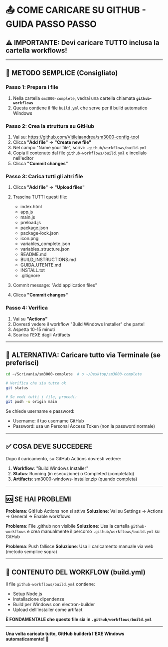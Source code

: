 # 📤 COME CARICARE SU GITHUB - GUIDA PASSO PASSO

## ⚠️ IMPORTANTE: Devi caricare TUTTO inclusa la cartella workflows!

---

## 🎯 METODO SEMPLICE (Consigliato)

### Passo 1: Prepara i file
1. Nella cartella `sm3000-complete`, vedrai una cartella chiamata **`github-workflows`**
2. Questa contiene il file `build.yml` che serve per il build automatico Windows

### Passo 2: Crea la struttura su GitHub
1. Vai su: https://github.com/Vitileiaandrea/sm3000-config-tool
2. Clicca **"Add file"** → **"Create new file"**
3. Nel campo "Name your file", scrivi: `.github/workflows/build.yml`
4. Copia il contenuto dal file `github-workflows/build.yml` e incollalo nell'editor
5. Clicca **"Commit changes"**

### Passo 3: Carica tutti gli altri file
1. Clicca **"Add file"** → **"Upload files"**
2. Trascina TUTTI questi file:
   - index.html
   - app.js
   - main.js
   - preload.js
   - package.json
   - package-lock.json
   - icon.png
   - variables_complete.json
   - variables_structure.json
   - README.md
   - BUILD_INSTRUCTIONS.md
   - GUIDA_UTENTE.md
   - INSTALL.txt
   - .gitignore

3. Commit message: "Add application files"
4. Clicca **"Commit changes"**

### Passo 4: Verifica
1. Vai su **"Actions"**
2. Dovresti vedere il workflow "Build Windows Installer" che parte!
3. Aspetta 10-15 minuti
4. Scarica l'EXE dagli Artifacts

---

## 🔄 ALTERNATIVA: Caricare tutto via Terminale (se preferisci)

```bash
cd ~/Scrivania/sm3000-complete  # o ~/Desktop/sm3000-complete

# Verifica che sia tutto ok
git status

# Se vedi tutti i file, procedi:
git push -u origin main
```

Se chiede username e password:
- Username: il tuo username GitHub
- Password: usa un Personal Access Token (non la password normale)

---

## ✅ COSA DEVE SUCCEDERE

Dopo il caricamento, su GitHub Actions dovresti vedere:

1. **Workflow**: "Build Windows Installer"
2. **Status**: Running (in esecuzione) o Completed (completato)
3. **Artifacts**: sm3000-windows-installer.zip (quando completa)

---

## 🆘 SE HAI PROBLEMI

**Problema**: GitHub Actions non si attiva
**Soluzione**: Vai su Settings → Actions → General → Enable workflows

**Problema**: File .github non visibile
**Soluzione**: Usa la cartella `github-workflows` e crea manualmente il percorso `.github/workflows/build.yml` su GitHub

**Problema**: Push fallisce
**Soluzione**: Usa il caricamento manuale via web (metodo semplice sopra)

---

## 📝 CONTENUTO DEL WORKFLOW (build.yml)

Il file `github-workflows/build.yml` contiene:
- Setup Node.js
- Installazione dipendenze
- Build per Windows con electron-builder
- Upload dell'installer come artifact

**È FONDAMENTALE che questo file sia in `.github/workflows/build.yml`**

---

**Una volta caricato tutto, GitHub builderà l'EXE Windows automaticamente!** 🚀
